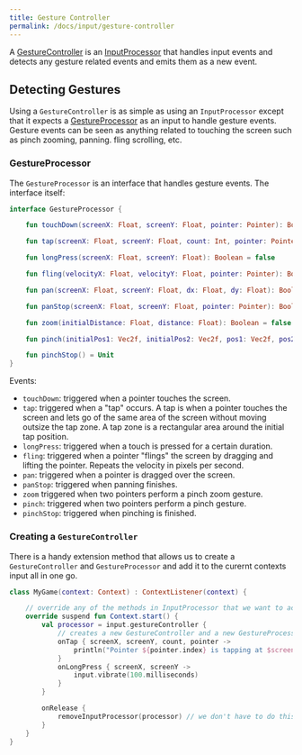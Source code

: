 ```yaml
---
title: Gesture Controller
permalink: /docs/input/gesture-controller
---
```


A [GestureController](https://github.com/littlektframework/littlekt/blob/master/core/src/commonMain/kotlin/com/lehaine/littlekt/input/gesture/GestureController.kt) is an [InputProcessor](https://github.com/littlektframework/littlekt/blob/master/core/src/commonMain/kotlin/com/lehaine/littlekt/input/InputProcessor.kt) that handles input events and detects any gesture related events and emits them as a new event.

## Detecting Gestures

Using a `GestureController` is as simple as using an `InputProcessor` except that it expects a [GestureProcessor](https://github.com/littlektframework/littlekt/blob/master/core/src/commonMain/kotlin/com/lehaine/littlekt/input/gesture/GestureProcessor.kt) as an input to handle gesture events. Gesture events can be seen as anything related to touching the screen such as pinch zooming, panning. fling scrolling, etc.

### GestureProcessor

The `GestureProcessor` is an interface that handles gesture events. The interface itself:

```kotlin
interface GestureProcessor {

    fun touchDown(screenX: Float, screenY: Float, pointer: Pointer): Boolean = false

    fun tap(screenX: Float, screenY: Float, count: Int, pointer: Pointer): Boolean = false

    fun longPress(screenX: Float, screenY: Float): Boolean = false

    fun fling(velocityX: Float, velocityY: Float, pointer: Pointer): Boolean = false

    fun pan(screenX: Float, screenY: Float, dx: Float, dy: Float): Boolean = false

    fun panStop(screenX: Float, screenY: Float, pointer: Pointer): Boolean = false

    fun zoom(initialDistance: Float, distance: Float): Boolean = false

    fun pinch(initialPos1: Vec2f, initialPos2: Vec2f, pos1: Vec2f, pos2: Vec2f): Boolean = false

    fun pinchStop() = Unit
}
```

Events:

-   `touchDown`: triggered when a pointer touches the screen.
-   `tap`: triggered when a "tap" occurs. A tap is when a pointer touches the screen and lets go of the same area of the screen without moving outsize the tap zone. A tap zone is a rectangular area around the initial tap position.
-   `longPress`: triggered when a touch is pressed for a certain duration.
-   `fling`: triggered when a pointer "flings" the screen by dragging and lifting the pointer. Repeats the velocity in pixels per second.
-   `pan`: triggered when a pointer is dragged over the screen.
-   `panStop`: triggered when panning finishes.
-   `zoom` triggered when two pointers perform a pinch zoom gesture.
-   `pinch`: triggered when two pointers perform a pinch gesture.
-   `pinchStop`: triggered when pinching is finished.

### Creating a `GestureController`

There is a handy extension method that allows us to create a `GestureController` and `GestureProcessor` and add it to the curernt contexts input all in one go.

```kotlin
class MyGame(context: Context) : ContextListener(context) {

    // override any of the methods in InputProcessor that we want to actually make use of.
    override suspend fun Context.start() {
        val processor = input.gestureController {
            // creates a new GestureController and a new GestureProcessor and adds the processor to the controller as well as adding the controller to the current context.
            onTap { screenX, screenY, count, pointer ->
                println("Pointer ${pointer.index} is tapping at $screenX,$screenY for a total of $count taps.")
            }
            onLongPress { screenX, screenY ->
                input.vibrate(100.milliseconds)
            }
        }

        onRelease {
            removeInputProcessor(processor) // we don't have to do this if we are closing the application
        }
    }
}
```

